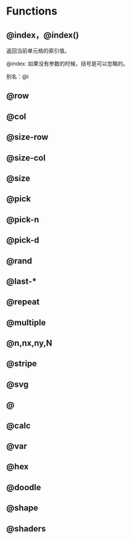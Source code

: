 
# Functions

## @index，@index()
返回当前单元格的索引值。

@index: 如果没有参数的时候，括号是可以忽略的。

别名：@i
## @row

## @col

## @size-row

## @size-col

## @size

## @pick

## @pick-n

## @pick-d

## @rand

## @last-\*

## @repeat

## @multiple

## @n,nx,ny,N

## @stripe

## @svg

## @<Math>

## @calc

## @var

## @hex

## @doodle

## @shape

## @shaders